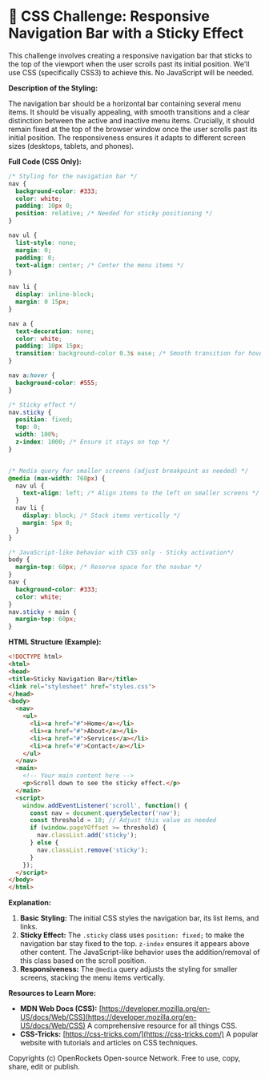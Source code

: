 # 🐞 CSS Challenge:  Responsive Navigation Bar with a Sticky Effect


This challenge involves creating a responsive navigation bar that sticks to the top of the viewport when the user scrolls past its initial position. We'll use CSS (specifically CSS3) to achieve this.  No JavaScript will be needed.

**Description of the Styling:**

The navigation bar should be a horizontal bar containing several menu items.  It should be visually appealing, with smooth transitions and a clear distinction between the active and inactive menu items.  Crucially, it should remain fixed at the top of the browser window once the user scrolls past its initial position.  The responsiveness ensures it adapts to different screen sizes (desktops, tablets, and phones).

**Full Code (CSS Only):**

```css
/* Styling for the navigation bar */
nav {
  background-color: #333;
  color: white;
  padding: 10px 0;
  position: relative; /* Needed for sticky positioning */
}

nav ul {
  list-style: none;
  margin: 0;
  padding: 0;
  text-align: center; /* Center the menu items */
}

nav li {
  display: inline-block;
  margin: 0 15px;
}

nav a {
  text-decoration: none;
  color: white;
  padding: 10px 15px;
  transition: background-color 0.3s ease; /* Smooth transition for hover effect */
}

nav a:hover {
  background-color: #555;
}

/* Sticky effect */
nav.sticky {
  position: fixed;
  top: 0;
  width: 100%;
  z-index: 1000; /* Ensure it stays on top */
}


/* Media query for smaller screens (adjust breakpoint as needed) */
@media (max-width: 768px) {
  nav ul {
    text-align: left; /* Align items to the left on smaller screens */
  }
  nav li {
    display: block; /* Stack items vertically */
    margin: 5px 0;
  }
}

/* JavaScript-like behavior with CSS only - Sticky activation*/
body {
  margin-top: 60px; /* Reserve space for the navbar */
}
nav {
  background-color: #333;
  color: white;
}
nav.sticky + main {
  margin-top: 60px;
}
```

**HTML Structure (Example):**

```html
<!DOCTYPE html>
<html>
<head>
<title>Sticky Navigation Bar</title>
<link rel="stylesheet" href="styles.css">
</head>
<body>
  <nav>
    <ul>
      <li><a href="#">Home</a></li>
      <li><a href="#">About</a></li>
      <li><a href="#">Services</a></li>
      <li><a href="#">Contact</a></li>
    </ul>
  </nav>
  <main>
    <!-- Your main content here -->
    <p>Scroll down to see the sticky effect.</p>
  </main>  
  <script>
    window.addEventListener('scroll', function() {
      const nav = document.querySelector('nav');
      const threshold = 10; // Adjust this value as needed
      if (window.pageYOffset >= threshold) {
        nav.classList.add('sticky');
      } else {
        nav.classList.remove('sticky');
      }
    });
  </script>
</body>
</html>

```


**Explanation:**

1. **Basic Styling:**  The initial CSS styles the navigation bar, its list items, and links.
2. **Sticky Effect:** The `.sticky` class uses `position: fixed;` to make the navigation bar stay fixed to the top. `z-index` ensures it appears above other content.  The JavaScript-like behavior uses the addition/removal of this class based on the scroll position.
3. **Responsiveness:** The `@media` query adjusts the styling for smaller screens, stacking the menu items vertically.

**Resources to Learn More:**

* **MDN Web Docs (CSS):** [https://developer.mozilla.org/en-US/docs/Web/CSS](https://developer.mozilla.org/en-US/docs/Web/CSS)  A comprehensive resource for all things CSS.
* **CSS-Tricks:** [https://css-tricks.com/](https://css-tricks.com/) A popular website with tutorials and articles on CSS techniques.


Copyrights (c) OpenRockets Open-source Network. Free to use, copy, share, edit or publish.

